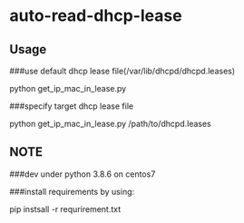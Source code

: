 # auto-read-dhcp-lease

## Usage
###use default dhcp lease file(/var/lib/dhcpd/dhcpd.leases)

python get_ip_mac_in_lease.py

###specify target dhcp lease file

python get_ip_mac_in_lease.py /path/to/dhcpd.leases

## NOTE
###dev under python 3.8.6 on centos7

###install requirements by using:

pip instsall -r requrirement.txt
